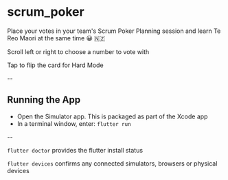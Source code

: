 # scrum_poker

Place your votes in your team's Scrum Poker Planning session and learn Te Reo Maori at the same time 😀 🇳🇿

Scroll left or right to choose a number to vote with

Tap to flip the card for Hard Mode

--

## Running the App

- Open the Simulator app. This is packaged as part of the Xcode app
- In a terminal window, enter: `flutter run`

--

`flutter doctor` provides the flutter install status

`flutter devices` confirms any connected simulators, browsers or physical devices
